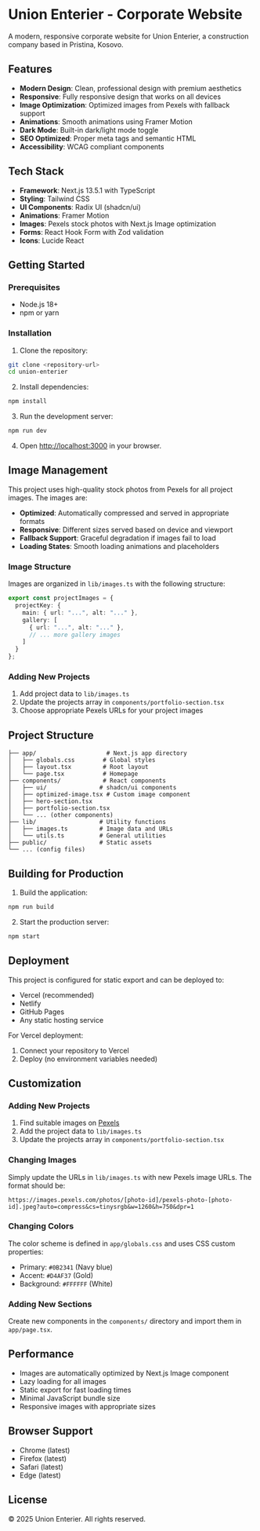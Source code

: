 # Union Enterier - Corporate Website

A modern, responsive corporate website for Union Enterier, a construction company based in Pristina, Kosovo.

## Features

- **Modern Design**: Clean, professional design with premium aesthetics
- **Responsive**: Fully responsive design that works on all devices
- **Image Optimization**: Optimized images from Pexels with fallback support
- **Animations**: Smooth animations using Framer Motion
- **Dark Mode**: Built-in dark/light mode toggle
- **SEO Optimized**: Proper meta tags and semantic HTML
- **Accessibility**: WCAG compliant components

## Tech Stack

- **Framework**: Next.js 13.5.1 with TypeScript
- **Styling**: Tailwind CSS
- **UI Components**: Radix UI (shadcn/ui)
- **Animations**: Framer Motion
- **Images**: Pexels stock photos with Next.js Image optimization
- **Forms**: React Hook Form with Zod validation
- **Icons**: Lucide React

## Getting Started

### Prerequisites

- Node.js 18+ 
- npm or yarn

### Installation

1. Clone the repository:
```bash
git clone <repository-url>
cd union-enterier
```

2. Install dependencies:
```bash
npm install
```

3. Run the development server:
```bash
npm run dev
```

4. Open [http://localhost:3000](http://localhost:3000) in your browser.

## Image Management

This project uses high-quality stock photos from Pexels for all project images. The images are:

- **Optimized**: Automatically compressed and served in appropriate formats
- **Responsive**: Different sizes served based on device and viewport
- **Fallback Support**: Graceful degradation if images fail to load
- **Loading States**: Smooth loading animations and placeholders

### Image Structure

Images are organized in `lib/images.ts` with the following structure:
```typescript
export const projectImages = {
  projectKey: {
    main: { url: "...", alt: "..." },
    gallery: [
      { url: "...", alt: "..." },
      // ... more gallery images
    ]
  }
};
```

### Adding New Projects

1. Add project data to `lib/images.ts`
2. Update the projects array in `components/portfolio-section.tsx`
3. Choose appropriate Pexels URLs for your project images

## Project Structure

```
├── app/                    # Next.js app directory
│   ├── globals.css        # Global styles
│   ├── layout.tsx         # Root layout
│   └── page.tsx           # Homepage
├── components/            # React components
│   ├── ui/               # shadcn/ui components
│   ├── optimized-image.tsx # Custom image component
│   ├── hero-section.tsx
│   ├── portfolio-section.tsx
│   └── ... (other components)
├── lib/                  # Utility functions
│   ├── images.ts         # Image data and URLs
│   └── utils.ts          # General utilities
├── public/               # Static assets
└── ... (config files)
```

## Building for Production

1. Build the application:
```bash
npm run build
```

2. Start the production server:
```bash
npm start
```

## Deployment

This project is configured for static export and can be deployed to:
- Vercel (recommended)
- Netlify
- GitHub Pages
- Any static hosting service

For Vercel deployment:
1. Connect your repository to Vercel
2. Deploy (no environment variables needed)

## Customization

### Adding New Projects

1. Find suitable images on [Pexels](https://www.pexels.com/)
2. Add the project data to `lib/images.ts`
3. Update the projects array in `components/portfolio-section.tsx`

### Changing Images

Simply update the URLs in `lib/images.ts` with new Pexels image URLs. The format should be:
```
https://images.pexels.com/photos/[photo-id]/pexels-photo-[photo-id].jpeg?auto=compress&cs=tinysrgb&w=1260&h=750&dpr=1
```

### Changing Colors

The color scheme is defined in `app/globals.css` and uses CSS custom properties:
- Primary: `#0B2341` (Navy blue)
- Accent: `#D4AF37` (Gold)
- Background: `#FFFFFF` (White)

### Adding New Sections

Create new components in the `components/` directory and import them in `app/page.tsx`.

## Performance

- Images are automatically optimized by Next.js Image component
- Lazy loading for all images
- Static export for fast loading times
- Minimal JavaScript bundle size
- Responsive images with appropriate sizes

## Browser Support

- Chrome (latest)
- Firefox (latest)
- Safari (latest)
- Edge (latest)

## License

© 2025 Union Enterier. All rights reserved.